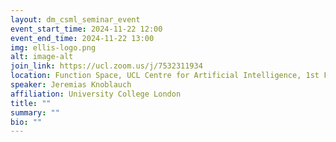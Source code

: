 ```yaml
---
layout: dm_csml_seminar_event
event_start_time: 2024-11-22 12:00
event_end_time: 2024-11-22 13:00
img: ellis-logo.png
alt: image-alt
join_link: https://ucl.zoom.us/j/7532311934
location: Function Space, UCL Centre for Artificial Intelligence, 1st Floor, 90 High Holborn, London WC1V 6BH
speaker: Jeremias Knoblauch
affiliation: University College London
title: ""
summary: ""
bio: ""
---
```

